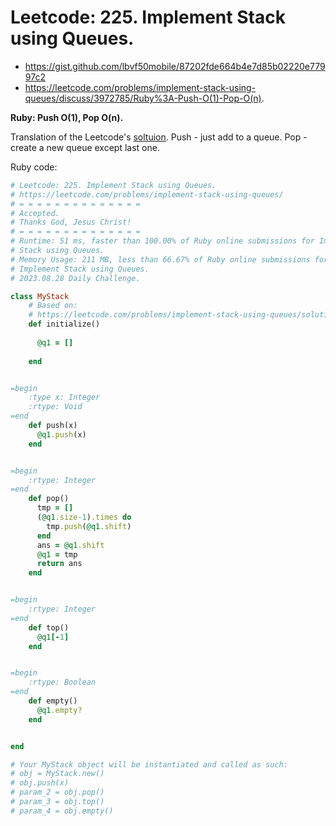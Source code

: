 # Leetcode: 225. Implement Stack using Queues.

- https://gist.github.com/lbvf50mobile/87202fde664b4e7d85b02220e77997c2
- https://leetcode.com/problems/implement-stack-using-queues/discuss/3972785/Ruby%3A-Push-O(1)-Pop-O(n).

**Ruby: Push O(1), Pop O(n).**

Translation of the Leetcode's [soltuion](https://leetcode.com/problems/implement-stack-using-queues/solution/).
Push - just add to a queue.
Pop - create a new queue except last one.

Ruby code:
```Ruby
# Leetcode: 225. Implement Stack using Queues.
# https://leetcode.com/problems/implement-stack-using-queues/
# = = = = = = = = = = = = = =
# Accepted.
# Thanks God, Jesus Christ!
# = = = = = = = = = = = = = =
# Runtime: 51 ms, faster than 100.00% of Ruby online submissions for Implement
# Stack using Queues.
# Memory Usage: 211 MB, less than 66.67% of Ruby online submissions for
# Implement Stack using Queues.
# 2023.08.28 Daily Challenge.

class MyStack
    # Based on:
    # https://leetcode.com/problems/implement-stack-using-queues/solution/
    def initialize()
      
      @q1 = []
        
    end


=begin
    :type x: Integer
    :rtype: Void
=end
    def push(x)
      @q1.push(x)
    end


=begin
    :rtype: Integer
=end
    def pop()
      tmp = []
      (@q1.size-1).times do
        tmp.push(@q1.shift)
      end
      ans = @q1.shift
      @q1 = tmp
      return ans
    end


=begin
    :rtype: Integer
=end
    def top()
      @q1[-1]
    end


=begin
    :rtype: Boolean
=end
    def empty()
      @q1.empty?
    end


end

# Your MyStack object will be instantiated and called as such:
# obj = MyStack.new()
# obj.push(x)
# param_2 = obj.pop()
# param_3 = obj.top()
# param_4 = obj.empty()
```
